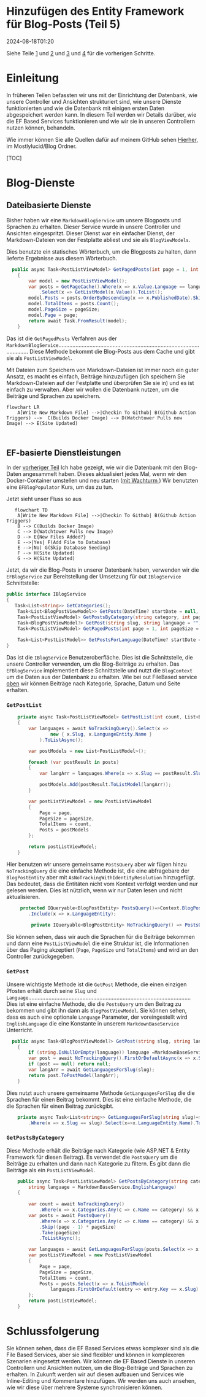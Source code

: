 # Hinzufügen des Entity Framework für Blog-Posts (Teil 5)

<!--category-- ASP.NET, Entity Framework -->
<datetime class="hidden">2024-08-18T01:20</datetime>

Siehe Teile [1](/blog/addingentityframeworkforblogpostspt1) und [2](/blog/addingentityframeworkforblogpostspt2) und [3](/blog/addingentityframeworkforblogpostspt3) und [4](/blog/addingentityframeworkforblogpostspt4) für die vorherigen Schritte.

# Einleitung

In früheren Teilen befassten wir uns mit der Einrichtung der Datenbank, wie unsere Controller und Ansichten strukturiert sind, wie unsere Dienste funktionierten und wie die Datenbank mit einigen ersten Daten abgespeichert werden kann. In diesem Teil werden wir Details darüber, wie die EF Based Services funktionieren und wie wir sie in unseren Controllern nutzen können, behandeln.

Wie immer können Sie alle Quellen dafür auf meinem GitHub sehen [Hierher](https://github.com/scottgal/mostlylucidweb/tree/main/Mostlylucid/Blog), im Mostlylucid/Blog Ordner.

[TOC]

# Blog-Dienste

## Dateibasierte Dienste

Bisher haben wir eine `MarkdownBlogService` um unsere Blogposts und Sprachen zu erhalten. Dieser Service wurde in unsere Controller und Ansichten eingespritzt. Dieser Dienst war ein einfacher Dienst, der Markdown-Dateien von der Festplatte abliest und sie als `BlogViewModels`.

Dies benutzte ein statisches Wörterbuch, um die Blogposts zu halten, dann lieferte Ergebnisse aus diesem Wörterbuch.

```csharp
  public async Task<PostListViewModel> GetPagedPosts(int page = 1, int pageSize = 10, string language = EnglishLanguage)
    {
        var model = new PostListViewModel();
        var posts = GetPageCache().Where(x => x.Value.Language == language)
            .Select(x => GetListModel(x.Value)).ToList();
        model.Posts = posts.OrderByDescending(x => x.PublishedDate).Skip((page - 1) * pageSize).Take(pageSize).ToList();
        model.TotalItems = posts.Count();
        model.PageSize = pageSize;
        model.Page = page;
        return await Task.FromResult(model);
    }
```

Das ist die `GetPagedPosts` Verfahren aus der `MarkdownBlogService`......................................................................................................... Diese Methode bekommt die Blog-Posts aus dem Cache und gibt sie als `PostListViewModel`.

Mit Dateien zum Speichern von Markdown-Dateien ist immer noch ein guter Ansatz, es macht es einfach, Beiträge hinzuzufügen (ich speichern Sie Markdown-Dateien auf der Festplatte und überprüfen Sie sie in) und es ist einfach zu verwalten. Aber wir wollen die Datenbank nutzen, um die Beiträge und Sprachen zu speichern.

```mermaid
flowchart LR
    A[Write New Markdown File] -->|Checkin To Github| B(Github Action Triggers) -->  C(Builds Docker Image) --> D(Watchtower Pulls new Image) --> E(Site Updated)
   
  
```

## EF-basierte Dienstleistungen

In der [vorheriger Teil](/blog/addingentityframeworkforblogpostspt4) Ich habe gezeigt, wie wir die Datenbank mit den Blog-Daten angesammelt haben. Dieses aktualisiert jedes Mal, wenn wir den Docker-Container umstellen und neu starten ([mit Wachturm ](blog/dockercompose)) Wir benutzten eine `EFBlogPopulator` Kurs, um das zu tun.

Jetzt sieht unser Fluss so aus

```mermaid
   flowchart TD
    A[Write New Markdown File] -->|Checkin To Github| B(Github Action Triggers)
    B --> C(Builds Docker Image)
    C --> D(Watchtower Pulls new Image)
    D --> E{New Files Added?}
    E -->|Yes| F(Add File to Database)
    E -->|No| G(Skip Database Seeding)
    F --> H(Site Updated)
    G --> H(Site Updated)

```

Jetzt, da wir die Blog-Posts in unserer Datenbank haben, verwenden wir die `EFBlogService` zur Bereitstellung der Umsetzung für out `IBlogService` Schnittstelle:

```csharp
public interface IBlogService
{
   Task<List<string>> GetCategories();
    Task<List<BlogPostViewModel>> GetPosts(DateTime? startDate = null, string category = "");
    Task<PostListViewModel> GetPostsByCategory(string category, int page = 1, int pageSize = 10, string language = MarkdownBaseService.EnglishLanguage);
    Task<BlogPostViewModel?> GetPost(string slug, string language = "");
    Task<PostListViewModel> GetPagedPosts(int page = 1, int pageSize = 10, string language = MarkdownBaseService.EnglishLanguage);
    
    Task<List<PostListModel>> GetPostsForLanguage(DateTime? startDate = null, string category = "", string language = MarkdownBaseService.EnglishLanguage);
}
```

Das ist die `IBlogService` Benutzeroberfläche. Dies ist die Schnittstelle, die unsere Controller verwenden, um die Blog-Beiträge zu erhalten. Das `EFBlogService` implementiert diese Schnittstelle und nutzt die `BlogContext` um die Daten aus der Datenbank zu erhalten.
Wie bei out FileBased service [oben](#file-based-services) wir können Beiträge nach Kategorie, Sprache, Datum und Seite erhalten.

### `GetPostList`

```csharp
    private async Task<PostListViewModel> GetPostList(int count, List<BlogPostEntity> posts, int page, int pageSize)
    {
        var languages = await NoTrackingQuery().Select(x =>
                new { x.Slug, x.LanguageEntity.Name }
            ).ToListAsync();

        var postModels = new List<PostListModel>();

        foreach (var postResult in posts)
        {
            var langArr = languages.Where(x => x.Slug == postResult.Slug).Select(x => x.Name).ToArray();

            postModels.Add(postResult.ToListModel(langArr));
        }

        var postListViewModel = new PostListViewModel
        {
            Page = page,
            PageSize = pageSize,
            TotalItems = count,
            Posts = postModels
        };

        return postListViewModel;
    }
```

Hier benutzen wir unsere gemeinsame `PostsQuery` aber wir fügen hinzu `NoTrackingQuery` die eine einfache Methode ist, die eine abfragebare der `BlogPostEntity` aber mit `AsNoTrackingWithIdentityResolution` hinzugefügt. Das bedeutet, dass die Entitäten nicht vom Kontext verfolgt werden und nur gelesen werden. Dies ist nützlich, wenn wir nur Daten lesen und nicht aktualisieren.

```csharp
     protected IQueryable<BlogPostEntity> PostsQuery()=>Context.BlogPosts.Include(x => x.Categories)
        .Include(x => x.LanguageEntity);
     
         private IQueryable<BlogPostEntity> NoTrackingQuery() => PostsQuery().AsNoTrackingWithIdentityResolution();
```

Sie können sehen, dass wir auch die Sprachen für die Beiträge bekommen und dann eine `PostListViewModel` die eine Struktur ist, die Informationen über das Paging akzeptiert (`Page`, `PageSize` und `TotalItems`) und wird an den Controller zurückgegeben.

### `GetPost`

Unsere wichtigste Methode ist die `GetPost` Methode, die einen einzigen Pfosten erhält durch seine `Slug` und `Language`......................................................................................................... Dies ist eine einfache Methode, die die `PostsQuery` um den Beitrag zu bekommen und gibt ihn dann als `BlogPostViewModel`.
Sie können sehen, dass es auch eine optionale `Language` Parameter, der voreingestellt wird `EnglishLanguage` die eine Konstante in unserem `MarkdownBaseService` Unterricht.

```csharp
  public async Task<BlogPostViewModel?> GetPost(string slug, string language = "")
    {
        if (string.IsNullOrEmpty(language)) language =MarkdownBaseService.EnglishLanguage;
        var post = await NoTrackingQuery().FirstOrDefaultAsync(x => x.Slug == slug && x.LanguageEntity.Name == language);
        if (post == null) return null;
        var langArr = await GetLanguagesForSlug(slug);
        return post.ToPostModel(langArr);
    }
```

Dies nutzt auch unsere gemeinsame Methode `GetLanguagesForSlug` die die Sprachen für einen Beitrag bekommt. Dies ist eine einfache Methode, die die Sprachen für einen Beitrag zurückgibt.

```csharp
    private async Task<List<string>> GetLanguagesForSlug(string slug)=> await NoTrackingQuery()
        .Where(x => x.Slug == slug).Select(x=>x.LanguageEntity.Name).ToListAsync();
```

### `GetPostsByCategory`

Diese Methode erhält die Beiträge nach Kategorie (wie ASP.NET & Entity Framework für diesen Beitrag). Es verwendet die `PostsQuery` um die Beiträge zu erhalten und dann nach Kategorie zu filtern. Es gibt dann die Beiträge als ein `PostListViewModel`.

```csharp
    public async Task<PostListViewModel> GetPostsByCategory(string category, int page = 1, int pageSize = 10,
        string language = MarkdownBaseService.EnglishLanguage)
    {
        
        var count = await NoTrackingQuery()
            .Where(x => x.Categories.Any(c => c.Name == category) && x.LanguageEntity.Name == language).CountAsync();
        var posts = await PostsQuery()
            .Where(x => x.Categories.Any(c => c.Name == category) && x.LanguageEntity.Name == language)
            .Skip((page - 1) * pageSize)
            .Take(pageSize)
            .ToListAsync();

        var languages = await GetLanguagesForSlugs(posts.Select(x => x.Slug).ToList());
        var postListViewModel = new PostListViewModel
        {
            Page = page,
            PageSize = pageSize,
            TotalItems = count,
            Posts = posts.Select(x => x.ToListModel(
                languages.FirstOrDefault(entry => entry.Key == x.Slug).Value.ToArray())).ToList()
        };
        return postListViewModel;
    }
```

# Schlussfolgerung

Sie können sehen, dass die EF Based Services etwas komplexer sind als die File Based Services, aber sie sind flexibler und können in komplexeren Szenarien eingesetzt werden. Wir können die EF Based Dienste in unseren Controllern und Ansichten nutzen, um die Blog-Beiträge und Sprachen zu erhalten.
In Zukunft werden wir auf diesen aufbauen und Services wie Inline-Editing und Kommentare hinzufügen.
Wir werden uns auch ansehen, wie wir diese über mehrere Systeme synchronisieren können.